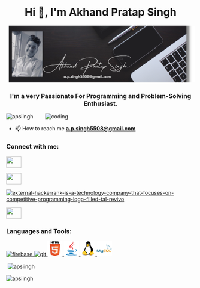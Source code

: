 <h1 align="center">Hi 
👋, I'm Akhand Pratap Singh</h1>

![logo](https://github.com/Apsiingh/Apsiingh/blob/main/img.png)

<h3 align="center">I'm a very Passionate For Programming and Problem-Solving Enthusiast.</h3>

<img align="right" alt="coding" width="400" src="https://media1.giphy.com/media/2IudUHdI075HL02Pkk/giphy.gif?cid=ecf05e476a31x61u8pom0ueyq6gd8b18enkko07cdwb2leqd&ep=v1_gifs_search&rid=giphy.gif&ct=g">

<p align="left"> <img src="https://komarev.com/ghpvc/?username=apsiingh&label=Profile%20views&color=0e75b6&style=flat" alt="apsiingh" /> </p>

- 📫 How to reach me **a.p.singh5508@gmail.com**

<h3 align="left">Connect with me:</h3>
<p align="left">
<a href="www.linkedin.com/in/apsinhg5508" target="blank"><img align="center" src="https://img.icons8.com/fluency/96/linkedin.png" height="30" width="40" /></a>
  
<a href="https://www.codechef.com/users/https://discuss.codechef.com/u/akhand_007" target="blank"><img align="center" src="https://img.icons8.com/ios/50/codechef.png"
 height="30" width="40" /></a>

<a href="https://www.hackerrank.com/@a_p_singh5508" target="blank"><img align="center" src="https://img.icons8.com/external-tal-revivo-filled-tal-revivo/96/external-hackerrank-is-a-technology-company-that-focuses-on-competitive-programming-logo-filled-tal-revivo.png" alt="external-hackerrank-is-a-technology-company-that-focuses-on-competitive-programming-logo-filled-tal-revivo" height="30" width="40" /></a>

<a href="https://auth.geeksforgeeks.org/user/apsingh5508" target="blank"><img align="center" src="https://img.icons8.com/color/96/GeeksforGeeks.png" height="30" width="40" /></a>
</p>

<h3 align="left">Languages and Tools:</h3>
<p align="left"> <a href="https://firebase.google.com/" target="_blank" rel="noreferrer"> <img src="https://www.vectorlogo.zone/logos/firebase/firebase-icon.svg" alt="firebase" width="40" height="40"/> </a> <a href="https://git-scm.com/" target="_blank" rel="noreferrer"> <img src="https://www.vectorlogo.zone/logos/git-scm/git-scm-icon.svg" alt="git" width="40" height="40"/> </a> <a href="https://www.w3.org/html/" target="_blank" rel="noreferrer"> <img src="https://raw.githubusercontent.com/devicons/devicon/master/icons/html5/html5-original-wordmark.svg" alt="html5" width="40" height="40"/> </a> <a href="https://www.java.com" target="_blank" rel="noreferrer"> <img src="https://raw.githubusercontent.com/devicons/devicon/master/icons/java/java-original.svg" alt="java" width="40" height="40"/> </a> <a href="https://www.linux.org/" target="_blank" rel="noreferrer"> <img src="https://raw.githubusercontent.com/devicons/devicon/master/icons/linux/linux-original.svg" alt="linux" width="40" height="40"/> </a> <a href="https://www.mysql.com/" target="_blank" rel="noreferrer"> <img src="https://raw.githubusercontent.com/devicons/devicon/master/icons/mysql/mysql-original-wordmark.svg" alt="mysql" width="40" height="40"/> </a> </p>

<p>&nbsp;<img align="center" src="https://github-readme-stats.vercel.app/api?username=apsiingh&show_icons=true&locale=en" alt="apsiingh" /></p>

<p><img align="center" src="https://github-readme-streak-stats.herokuapp.com/?user=apsiingh&" alt="apsiingh" /></p>
